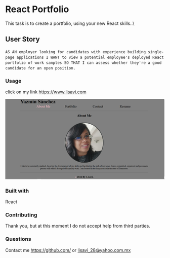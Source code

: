 # React Portfolio

This task is to create a portfolio, using your new React skills..\

## User Story

`AS AN employer looking for candidates with experience building single-page applications I WANT to view a potential employee's deployed React portfolio of work samples SO THAT I can assess whether they're a good candidate for an open position.`

### Usage

click on my link https://www.lisavi.com

![portfolio](https://github.com/Lisavi28/20react-portfolio/blob/develop/src/assets/images/portfolio.PNG)

### Built with

React

### Contributing

Thank you, but at this moment I do not accept help from third parties.

### Questions

Contact me https://github.com/ or lisavi_28@yahoo.com.mx
